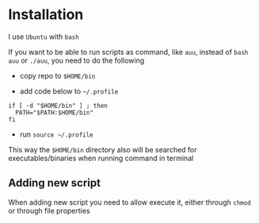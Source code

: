 # Installation

I use `Ubuntu` with `bash`

If you want to be able to run scripts as command, like `auu`, instead of `bash auu` or `./auu`, you need to do the following

- copy repo to `$HOME/bin`

- add code below to `~/.profile`

```shell
if [ -d "$HOME/bin" ] ; then
  PATH="$PATH:$HOME/bin"
fi
```

- run `source ~/.profile`

This way the `$HOME/bin` directory also will be searched for executables/binaries when running command in terminal

## Adding new script 

When adding new script you need to allow execute it, either through `chmod` or through file properties



